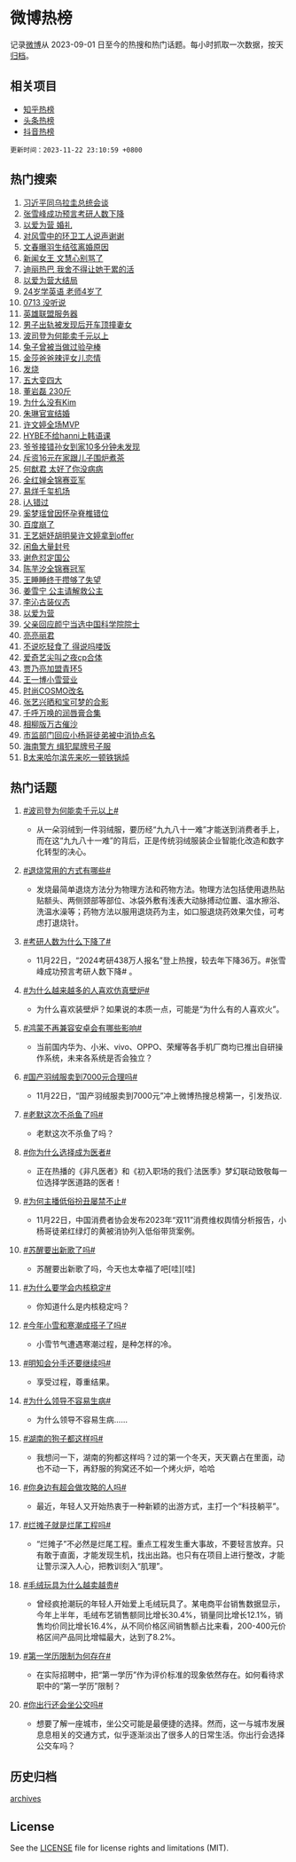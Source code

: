 # 微博热榜

记录[微博](https://www.weibo.com)从 2023-09-01 日至今的热搜和热门话题。每小时抓取一次数据，按天[归档](archives)。

## 相关项目

- [知乎热榜](https://github.com/hotarchive/zhihu)
- [头条热榜](https://github.com/hotarchive/toutiao)
- [抖音热榜](https://github.com/hotarchive/douyin)


`更新时间：2023-11-22 23:10:59 +0800`

## 热门搜索

1. [习近平同乌拉圭总统会谈](https://m.weibo.cn/search?containerid=100103type%3D1%26t%3D10%26q%3D%23%E4%B9%A0%E8%BF%91%E5%B9%B3%E5%90%8C%E4%B9%8C%E6%8B%89%E5%9C%AD%E6%80%BB%E7%BB%9F%E4%BC%9A%E8%B0%88%23&stream_entry_id=51&isnewpage=1&extparam=seat%3D1%26pos%3D0%26dgr%3D0%26cate%3D10103%26c_type%3D51%26q%3D%2523%25E4%25B9%25A0%25E8%25BF%2591%25E5%25B9%25B3%25E5%2590%258C%25E4%25B9%258C%25E6%258B%2589%25E5%259C%25AD%25E6%2580%25BB%25E7%25BB%259F%25E4%25BC%259A%25E8%25B0%2588%2523%26stream_entry_id%3D51%26filter_type%3Drealtimehot%26display_time%3D1700665857%26pre_seqid%3D1700665857558030011152)
1. [张雪峰成功预言考研人数下降](https://m.weibo.cn/search?containerid=100103type%3D1%26t%3D10%26q%3D%23%E5%BC%A0%E9%9B%AA%E5%B3%B0%E6%88%90%E5%8A%9F%E9%A2%84%E8%A8%80%E8%80%83%E7%A0%94%E4%BA%BA%E6%95%B0%E4%B8%8B%E9%99%8D%23&stream_entry_id=31&isnewpage=1&extparam=seat%3D1%26c_type%3D31%26dgr%3D0%26cate%3D5001%26q%3D%2523%25E5%25BC%25A0%25E9%259B%25AA%25E5%25B3%25B0%25E6%2588%2590%25E5%258A%259F%25E9%25A2%2584%25E8%25A8%2580%25E8%2580%2583%25E7%25A0%2594%25E4%25BA%25BA%25E6%2595%25B0%25E4%25B8%258B%25E9%2599%258D%2523%26flag%3D2%26band_rank%3D1%26pos%3D0%26filter_type%3Drealtimehot%26stream_entry_id%3D31%26lcate%3D5001%26realpos%3D1%26display_time%3D1700665857%26pre_seqid%3D1700665857558030011152)
1. [以爱为营 婚礼](https://m.weibo.cn/search?containerid=100103type%3D1%26t%3D10%26q%3D%E4%BB%A5%E7%88%B1%E4%B8%BA%E8%90%A5+%E5%A9%9A%E7%A4%BC&stream_entry_id=31&isnewpage=1&extparam=seat%3D1%26c_type%3D31%26dgr%3D0%26cate%3D5001%26q%3D%25E4%25BB%25A5%25E7%2588%25B1%25E4%25B8%25BA%25E8%2590%25A5%2520%25E5%25A9%259A%25E7%25A4%25BC%26flag%3D1%26band_rank%3D2%26pos%3D1%26filter_type%3Drealtimehot%26stream_entry_id%3D31%26lcate%3D5001%26realpos%3D2%26display_time%3D1700665857%26pre_seqid%3D1700665857558030011152)
1. [对风雪中的环卫工人说声谢谢](https://m.weibo.cn/search?containerid=100103type%3D1%26t%3D10%26q%3D%23%E5%AF%B9%E9%A3%8E%E9%9B%AA%E4%B8%AD%E7%9A%84%E7%8E%AF%E5%8D%AB%E5%B7%A5%E4%BA%BA%E8%AF%B4%E5%A3%B0%E8%B0%A2%E8%B0%A2%23&stream_entry_id=31&isnewpage=1&extparam=seat%3D1%26c_type%3D31%26dgr%3D0%26cate%3D5001%26q%3D%2523%25E5%25AF%25B9%25E9%25A3%258E%25E9%259B%25AA%25E4%25B8%25AD%25E7%259A%2584%25E7%258E%25AF%25E5%258D%25AB%25E5%25B7%25A5%25E4%25BA%25BA%25E8%25AF%25B4%25E5%25A3%25B0%25E8%25B0%25A2%25E8%25B0%25A2%2523%26flag%3D1%26band_rank%3D3%26pos%3D2%26filter_type%3Drealtimehot%26stream_entry_id%3D31%26lcate%3D5001%26realpos%3D3%26display_time%3D1700665857%26pre_seqid%3D1700665857558030011152)
1. [文春曝羽生结弦离婚原因](https://m.weibo.cn/search?containerid=100103type%3D1%26t%3D10%26q%3D%23%E6%96%87%E6%98%A5%E6%9B%9D%E7%BE%BD%E7%94%9F%E7%BB%93%E5%BC%A6%E7%A6%BB%E5%A9%9A%E5%8E%9F%E5%9B%A0%23&stream_entry_id=31&isnewpage=1&extparam=seat%3D1%26c_type%3D31%26dgr%3D0%26cate%3D5001%26q%3D%2523%25E6%2596%2587%25E6%2598%25A5%25E6%259B%259D%25E7%25BE%25BD%25E7%2594%259F%25E7%25BB%2593%25E5%25BC%25A6%25E7%25A6%25BB%25E5%25A9%259A%25E5%258E%259F%25E5%259B%25A0%2523%26flag%3D2%26band_rank%3D4%26pos%3D3%26filter_type%3Drealtimehot%26stream_entry_id%3D31%26lcate%3D5001%26realpos%3D4%26display_time%3D1700665857%26pre_seqid%3D1700665857558030011152)
1. [新闻女王 文慧心别骂了](https://m.weibo.cn/search?containerid=100103type%3D1%26t%3D10%26q%3D%E6%96%B0%E9%97%BB%E5%A5%B3%E7%8E%8B+%E6%96%87%E6%85%A7%E5%BF%83%E5%88%AB%E9%AA%82%E4%BA%86&stream_entry_id=31&isnewpage=1&extparam=seat%3D1%26c_type%3D31%26dgr%3D0%26cate%3D5001%26q%3D%25E6%2596%25B0%25E9%2597%25BB%25E5%25A5%25B3%25E7%258E%258B%2520%25E6%2596%2587%25E6%2585%25A7%25E5%25BF%2583%25E5%2588%25AB%25E9%25AA%2582%25E4%25BA%2586%26flag%3D1%26band_rank%3D5%26pos%3D4%26filter_type%3Drealtimehot%26stream_entry_id%3D31%26lcate%3D5001%26realpos%3D5%26display_time%3D1700665857%26pre_seqid%3D1700665857558030011152)
1. [迪丽热巴 我舍不得让她干累的活](https://m.weibo.cn/search?containerid=100103type%3D1%26t%3D10%26q%3D%E8%BF%AA%E4%B8%BD%E7%83%AD%E5%B7%B4+%E6%88%91%E8%88%8D%E4%B8%8D%E5%BE%97%E8%AE%A9%E5%A5%B9%E5%B9%B2%E7%B4%AF%E7%9A%84%E6%B4%BB&stream_entry_id=31&isnewpage=1&extparam=seat%3D1%26c_type%3D31%26dgr%3D0%26cate%3D5001%26q%3D%25E8%25BF%25AA%25E4%25B8%25BD%25E7%2583%25AD%25E5%25B7%25B4%2520%25E6%2588%2591%25E8%2588%258D%25E4%25B8%258D%25E5%25BE%2597%25E8%25AE%25A9%25E5%25A5%25B9%25E5%25B9%25B2%25E7%25B4%25AF%25E7%259A%2584%25E6%25B4%25BB%26flag%3D2%26band_rank%3D6%26pos%3D5%26filter_type%3Drealtimehot%26stream_entry_id%3D31%26lcate%3D5001%26realpos%3D6%26display_time%3D1700665857%26pre_seqid%3D1700665857558030011152)
1. [以爱为营大结局](https://m.weibo.cn/search?containerid=100103type%3D1%26t%3D10%26q%3D%E4%BB%A5%E7%88%B1%E4%B8%BA%E8%90%A5%E5%A4%A7%E7%BB%93%E5%B1%80&stream_entry_id=31&isnewpage=1&extparam=seat%3D1%26c_type%3D31%26dgr%3D0%26cate%3D5001%26q%3D%25E4%25BB%25A5%25E7%2588%25B1%25E4%25B8%25BA%25E8%2590%25A5%25E5%25A4%25A7%25E7%25BB%2593%25E5%25B1%2580%26flag%3D0%26band_rank%3D7%26pos%3D6%26filter_type%3Drealtimehot%26stream_entry_id%3D31%26lcate%3D5001%26realpos%3D7%26display_time%3D1700665857%26pre_seqid%3D1700665857558030011152)
1. [24岁学英语 老师4岁了](https://m.weibo.cn/search?containerid=100103type%3D1%26t%3D10%26q%3D24%E5%B2%81%E5%AD%A6%E8%8B%B1%E8%AF%AD+%E8%80%81%E5%B8%884%E5%B2%81%E4%BA%86&stream_entry_id=31&isnewpage=1&extparam=seat%3D1%26c_type%3D31%26dgr%3D0%26cate%3D5001%26q%3D24%25E5%25B2%2581%25E5%25AD%25A6%25E8%258B%25B1%25E8%25AF%25AD%2520%25E8%2580%2581%25E5%25B8%25884%25E5%25B2%2581%25E4%25BA%2586%26flag%3D0%26band_rank%3D8%26pos%3D7%26filter_type%3Drealtimehot%26stream_entry_id%3D31%26lcate%3D5001%26realpos%3D8%26display_time%3D1700665857%26pre_seqid%3D1700665857558030011152)
1. [0713 没听说](https://m.weibo.cn/search?containerid=100103type%3D1%26t%3D10%26q%3D0713+%E6%B2%A1%E5%90%AC%E8%AF%B4&stream_entry_id=31&isnewpage=1&extparam=seat%3D1%26c_type%3D31%26dgr%3D0%26cate%3D5001%26q%3D0713%2520%25E6%25B2%25A1%25E5%2590%25AC%25E8%25AF%25B4%26flag%3D1%26band_rank%3D9%26pos%3D8%26filter_type%3Drealtimehot%26stream_entry_id%3D31%26lcate%3D5001%26realpos%3D9%26display_time%3D1700665857%26pre_seqid%3D1700665857558030011152)
1. [英雄联盟服务器](https://m.weibo.cn/search?containerid=100103type%3D1%26t%3D10%26q%3D%E8%8B%B1%E9%9B%84%E8%81%94%E7%9B%9F%E6%9C%8D%E5%8A%A1%E5%99%A8&stream_entry_id=31&isnewpage=1&extparam=seat%3D1%26c_type%3D31%26dgr%3D0%26cate%3D5001%26q%3D%25E8%258B%25B1%25E9%259B%2584%25E8%2581%2594%25E7%259B%259F%25E6%259C%258D%25E5%258A%25A1%25E5%2599%25A8%26flag%3D1%26band_rank%3D10%26pos%3D9%26filter_type%3Drealtimehot%26stream_entry_id%3D31%26lcate%3D5001%26realpos%3D10%26display_time%3D1700665857%26pre_seqid%3D1700665857558030011152)
1. [男子出轨被发现后开车顶撞妻女](https://m.weibo.cn/search?containerid=100103type%3D1%26t%3D10%26q%3D%23%E7%94%B7%E5%AD%90%E5%87%BA%E8%BD%A8%E8%A2%AB%E5%8F%91%E7%8E%B0%E5%90%8E%E5%BC%80%E8%BD%A6%E9%A1%B6%E6%92%9E%E5%A6%BB%E5%A5%B3%23&stream_entry_id=31&isnewpage=1&extparam=seat%3D1%26c_type%3D31%26dgr%3D0%26cate%3D5001%26q%3D%2523%25E7%2594%25B7%25E5%25AD%2590%25E5%2587%25BA%25E8%25BD%25A8%25E8%25A2%25AB%25E5%258F%2591%25E7%258E%25B0%25E5%2590%258E%25E5%25BC%2580%25E8%25BD%25A6%25E9%25A1%25B6%25E6%2592%259E%25E5%25A6%25BB%25E5%25A5%25B3%2523%26flag%3D1%26band_rank%3D11%26pos%3D10%26filter_type%3Drealtimehot%26stream_entry_id%3D31%26lcate%3D5001%26realpos%3D11%26display_time%3D1700665857%26pre_seqid%3D1700665857558030011152)
1. [波司登为何能卖千元以上](https://m.weibo.cn/search?containerid=100103type%3D1%26t%3D10%26q%3D%23%E6%B3%A2%E5%8F%B8%E7%99%BB%E4%B8%BA%E4%BD%95%E8%83%BD%E5%8D%96%E5%8D%83%E5%85%83%E4%BB%A5%E4%B8%8A%23&stream_entry_id=31&isnewpage=1&extparam=seat%3D1%26c_type%3D31%26cate%3D5001%26flag%3D0%26q%3D%2523%25E6%25B3%25A2%25E5%258F%25B8%25E7%2599%25BB%25E4%25B8%25BA%25E4%25BD%2595%25E8%2583%25BD%25E5%258D%2596%25E5%258D%2583%25E5%2585%2583%25E4%25BB%25A5%25E4%25B8%258A%2523%26pos%3D11%26adid%3D212315%26dgr%3D0%26realpos%3D12%26lcate%3D5001%26stream_entry_id%3D31%26band_rank%3D12%26filter_type%3Drealtimehot%26display_time%3D1700665857%26pre_seqid%3D1700665857558030011152)
1. [兔子曾被当做过验孕棒](https://m.weibo.cn/search?containerid=100103type%3D1%26t%3D10%26q%3D%E5%85%94%E5%AD%90%E6%9B%BE%E8%A2%AB%E5%BD%93%E5%81%9A%E8%BF%87%E9%AA%8C%E5%AD%95%E6%A3%92&stream_entry_id=31&isnewpage=1&extparam=seat%3D1%26c_type%3D31%26dgr%3D0%26cate%3D5001%26q%3D%25E5%2585%2594%25E5%25AD%2590%25E6%259B%25BE%25E8%25A2%25AB%25E5%25BD%2593%25E5%2581%259A%25E8%25BF%2587%25E9%25AA%258C%25E5%25AD%2595%25E6%25A3%2592%26flag%3D1%26band_rank%3D13%26pos%3D12%26filter_type%3Drealtimehot%26stream_entry_id%3D31%26lcate%3D5001%26realpos%3D13%26display_time%3D1700665857%26pre_seqid%3D1700665857558030011152)
1. [金莎爸爸辣评女儿恋情](https://m.weibo.cn/search?containerid=100103type%3D1%26t%3D10%26q%3D%23%E9%87%91%E8%8E%8E%E7%88%B8%E7%88%B8%E8%BE%A3%E8%AF%84%E5%A5%B3%E5%84%BF%E6%81%8B%E6%83%85%23&stream_entry_id=31&isnewpage=1&extparam=seat%3D1%26c_type%3D31%26dgr%3D0%26cate%3D5001%26q%3D%2523%25E9%2587%2591%25E8%258E%258E%25E7%2588%25B8%25E7%2588%25B8%25E8%25BE%25A3%25E8%25AF%2584%25E5%25A5%25B3%25E5%2584%25BF%25E6%2581%258B%25E6%2583%2585%2523%26flag%3D2%26band_rank%3D14%26pos%3D13%26filter_type%3Drealtimehot%26stream_entry_id%3D31%26lcate%3D5001%26realpos%3D14%26display_time%3D1700665857%26pre_seqid%3D1700665857558030011152)
1. [发烧](https://m.weibo.cn/search?containerid=100103type%3D1%26t%3D10%26q%3D%E5%8F%91%E7%83%A7&stream_entry_id=31&isnewpage=1&extparam=seat%3D1%26c_type%3D31%26dgr%3D0%26cate%3D5001%26q%3D%25E5%258F%2591%25E7%2583%25A7%26flag%3D0%26band_rank%3D15%26pos%3D14%26filter_type%3Drealtimehot%26stream_entry_id%3D31%26lcate%3D5001%26realpos%3D15%26display_time%3D1700665857%26pre_seqid%3D1700665857558030011152)
1. [五大变四大](https://m.weibo.cn/search?containerid=100103type%3D1%26t%3D10%26q%3D%23%E4%BA%94%E5%A4%A7%E5%8F%98%E5%9B%9B%E5%A4%A7%23&stream_entry_id=31&isnewpage=1&extparam=seat%3D1%26c_type%3D31%26dgr%3D0%26cate%3D5001%26q%3D%2523%25E4%25BA%2594%25E5%25A4%25A7%25E5%258F%2598%25E5%259B%259B%25E5%25A4%25A7%2523%26flag%3D0%26band_rank%3D16%26pos%3D15%26filter_type%3Drealtimehot%26stream_entry_id%3D31%26lcate%3D5001%26realpos%3D16%26display_time%3D1700665857%26pre_seqid%3D1700665857558030011152)
1. [董岩磊 230斤](https://m.weibo.cn/search?containerid=100103type%3D1%26t%3D10%26q%3D%E8%91%A3%E5%B2%A9%E7%A3%8A+230%E6%96%A4&stream_entry_id=31&isnewpage=1&extparam=seat%3D1%26c_type%3D31%26dgr%3D0%26cate%3D5001%26q%3D%25E8%2591%25A3%25E5%25B2%25A9%25E7%25A3%258A%2520230%25E6%2596%25A4%26flag%3D0%26band_rank%3D17%26pos%3D16%26filter_type%3Drealtimehot%26stream_entry_id%3D31%26lcate%3D5001%26realpos%3D17%26display_time%3D1700665857%26pre_seqid%3D1700665857558030011152)
1. [为什么没有Kim](https://m.weibo.cn/search?containerid=100103type%3D1%26t%3D10%26q%3D%E4%B8%BA%E4%BB%80%E4%B9%88%E6%B2%A1%E6%9C%89Kim&stream_entry_id=31&isnewpage=1&extparam=seat%3D1%26c_type%3D31%26dgr%3D0%26cate%3D5001%26q%3D%25E4%25B8%25BA%25E4%25BB%2580%25E4%25B9%2588%25E6%25B2%25A1%25E6%259C%2589Kim%26flag%3D1%26band_rank%3D18%26pos%3D17%26filter_type%3Drealtimehot%26stream_entry_id%3D31%26lcate%3D5001%26realpos%3D18%26display_time%3D1700665857%26pre_seqid%3D1700665857558030011152)
1. [朱琳官宣结婚](https://m.weibo.cn/search?containerid=100103type%3D1%26t%3D10%26q%3D%23%E6%9C%B1%E7%90%B3%E5%AE%98%E5%AE%A3%E7%BB%93%E5%A9%9A%23&stream_entry_id=31&isnewpage=1&extparam=seat%3D1%26c_type%3D31%26dgr%3D0%26cate%3D5001%26q%3D%2523%25E6%259C%25B1%25E7%2590%25B3%25E5%25AE%2598%25E5%25AE%25A3%25E7%25BB%2593%25E5%25A9%259A%2523%26flag%3D2%26band_rank%3D19%26pos%3D18%26filter_type%3Drealtimehot%26stream_entry_id%3D31%26lcate%3D5001%26realpos%3D19%26display_time%3D1700665857%26pre_seqid%3D1700665857558030011152)
1. [许文婷全场MVP](https://m.weibo.cn/search?containerid=100103type%3D1%26t%3D10%26q%3D%23%E8%AE%B8%E6%96%87%E5%A9%B7%E5%85%A8%E5%9C%BAMVP%23&stream_entry_id=31&isnewpage=1&extparam=seat%3D1%26c_type%3D31%26dgr%3D0%26cate%3D5001%26q%3D%2523%25E8%25AE%25B8%25E6%2596%2587%25E5%25A9%25B7%25E5%2585%25A8%25E5%259C%25BAMVP%2523%26flag%3D1%26band_rank%3D20%26pos%3D19%26filter_type%3Drealtimehot%26stream_entry_id%3D31%26lcate%3D5001%26realpos%3D20%26display_time%3D1700665857%26pre_seqid%3D1700665857558030011152)
1. [HYBE不给hanni上韩语课](https://m.weibo.cn/search?containerid=100103type%3D1%26t%3D10%26q%3DHYBE%E4%B8%8D%E7%BB%99hanni%E4%B8%8A%E9%9F%A9%E8%AF%AD%E8%AF%BE&stream_entry_id=31&isnewpage=1&extparam=seat%3D1%26c_type%3D31%26dgr%3D0%26cate%3D5001%26q%3DHYBE%25E4%25B8%258D%25E7%25BB%2599hanni%25E4%25B8%258A%25E9%259F%25A9%25E8%25AF%25AD%25E8%25AF%25BE%26flag%3D1%26band_rank%3D21%26pos%3D20%26filter_type%3Drealtimehot%26stream_entry_id%3D31%26lcate%3D5001%26realpos%3D21%26display_time%3D1700665857%26pre_seqid%3D1700665857558030011152)
1. [爷爷接错孙女到家10多分钟未发现](https://m.weibo.cn/search?containerid=100103type%3D1%26t%3D10%26q%3D%23%E7%88%B7%E7%88%B7%E6%8E%A5%E9%94%99%E5%AD%99%E5%A5%B3%E5%88%B0%E5%AE%B610%E5%A4%9A%E5%88%86%E9%92%9F%E6%9C%AA%E5%8F%91%E7%8E%B0%23&stream_entry_id=31&isnewpage=1&extparam=seat%3D1%26c_type%3D31%26dgr%3D0%26cate%3D5001%26q%3D%2523%25E7%2588%25B7%25E7%2588%25B7%25E6%258E%25A5%25E9%2594%2599%25E5%25AD%2599%25E5%25A5%25B3%25E5%2588%25B0%25E5%25AE%25B610%25E5%25A4%259A%25E5%2588%2586%25E9%2592%259F%25E6%259C%25AA%25E5%258F%2591%25E7%258E%25B0%2523%26flag%3D1%26band_rank%3D22%26pos%3D21%26filter_type%3Drealtimehot%26stream_entry_id%3D31%26lcate%3D5001%26realpos%3D22%26display_time%3D1700665857%26pre_seqid%3D1700665857558030011152)
1. [斥资16元在家跟儿子围炉煮茶](https://m.weibo.cn/search?containerid=100103type%3D1%26t%3D10%26q%3D%23%E6%96%A5%E8%B5%8416%E5%85%83%E5%9C%A8%E5%AE%B6%E8%B7%9F%E5%84%BF%E5%AD%90%E5%9B%B4%E7%82%89%E7%85%AE%E8%8C%B6%23&stream_entry_id=31&isnewpage=1&extparam=seat%3D1%26c_type%3D31%26dgr%3D0%26cate%3D5001%26q%3D%2523%25E6%2596%25A5%25E8%25B5%258416%25E5%2585%2583%25E5%259C%25A8%25E5%25AE%25B6%25E8%25B7%259F%25E5%2584%25BF%25E5%25AD%2590%25E5%259B%25B4%25E7%2582%2589%25E7%2585%25AE%25E8%258C%25B6%2523%26flag%3D0%26band_rank%3D23%26pos%3D22%26filter_type%3Drealtimehot%26stream_entry_id%3D31%26lcate%3D5001%26realpos%3D23%26display_time%3D1700665857%26pre_seqid%3D1700665857558030011152)
1. [何猷君 太好了你没病病](https://m.weibo.cn/search?containerid=100103type%3D1%26t%3D10%26q%3D%E4%BD%95%E7%8C%B7%E5%90%9B+%E5%A4%AA%E5%A5%BD%E4%BA%86%E4%BD%A0%E6%B2%A1%E7%97%85%E7%97%85&stream_entry_id=31&isnewpage=1&extparam=seat%3D1%26c_type%3D31%26dgr%3D0%26cate%3D5001%26q%3D%25E4%25BD%2595%25E7%258C%25B7%25E5%2590%259B%2520%25E5%25A4%25AA%25E5%25A5%25BD%25E4%25BA%2586%25E4%25BD%25A0%25E6%25B2%25A1%25E7%2597%2585%25E7%2597%2585%26flag%3D0%26band_rank%3D24%26pos%3D23%26filter_type%3Drealtimehot%26stream_entry_id%3D31%26lcate%3D5001%26realpos%3D24%26display_time%3D1700665857%26pre_seqid%3D1700665857558030011152)
1. [全红婵全锦赛亚军](https://m.weibo.cn/search?containerid=100103type%3D1%26t%3D10%26q%3D%23%E5%85%A8%E7%BA%A2%E5%A9%B5%E5%85%A8%E9%94%A6%E8%B5%9B%E4%BA%9A%E5%86%9B%23&stream_entry_id=31&isnewpage=1&extparam=seat%3D1%26c_type%3D31%26dgr%3D0%26cate%3D5001%26q%3D%2523%25E5%2585%25A8%25E7%25BA%25A2%25E5%25A9%25B5%25E5%2585%25A8%25E9%2594%25A6%25E8%25B5%259B%25E4%25BA%259A%25E5%2586%259B%2523%26flag%3D1%26band_rank%3D25%26pos%3D24%26filter_type%3Drealtimehot%26stream_entry_id%3D31%26lcate%3D5001%26realpos%3D25%26display_time%3D1700665857%26pre_seqid%3D1700665857558030011152)
1. [易烊千玺机场](https://m.weibo.cn/search?containerid=100103type%3D1%26t%3D10%26q%3D%E6%98%93%E7%83%8A%E5%8D%83%E7%8E%BA%E6%9C%BA%E5%9C%BA&stream_entry_id=31&isnewpage=1&extparam=seat%3D1%26c_type%3D31%26dgr%3D0%26cate%3D5001%26q%3D%25E6%2598%2593%25E7%2583%258A%25E5%258D%2583%25E7%258E%25BA%25E6%259C%25BA%25E5%259C%25BA%26flag%3D0%26band_rank%3D26%26pos%3D25%26filter_type%3Drealtimehot%26stream_entry_id%3D31%26lcate%3D5001%26realpos%3D26%26display_time%3D1700665857%26pre_seqid%3D1700665857558030011152)
1. [i人错过](https://m.weibo.cn/search?containerid=100103type%3D1%26t%3D10%26q%3Di%E4%BA%BA%E9%94%99%E8%BF%87&stream_entry_id=31&isnewpage=1&extparam=seat%3D1%26c_type%3D31%26dgr%3D0%26cate%3D5001%26q%3Di%25E4%25BA%25BA%25E9%2594%2599%25E8%25BF%2587%26flag%3D1%26band_rank%3D27%26pos%3D26%26filter_type%3Drealtimehot%26stream_entry_id%3D31%26lcate%3D5001%26realpos%3D27%26display_time%3D1700665857%26pre_seqid%3D1700665857558030011152)
1. [奚梦瑶曾因怀孕脊椎错位](https://m.weibo.cn/search?containerid=100103type%3D1%26t%3D10%26q%3D%E5%A5%9A%E6%A2%A6%E7%91%B6%E6%9B%BE%E5%9B%A0%E6%80%80%E5%AD%95%E8%84%8A%E6%A4%8E%E9%94%99%E4%BD%8D&stream_entry_id=31&isnewpage=1&extparam=seat%3D1%26c_type%3D31%26dgr%3D0%26cate%3D5001%26q%3D%25E5%25A5%259A%25E6%25A2%25A6%25E7%2591%25B6%25E6%259B%25BE%25E5%259B%25A0%25E6%2580%2580%25E5%25AD%2595%25E8%2584%258A%25E6%25A4%258E%25E9%2594%2599%25E4%25BD%258D%26flag%3D0%26band_rank%3D28%26pos%3D27%26filter_type%3Drealtimehot%26stream_entry_id%3D31%26lcate%3D5001%26realpos%3D28%26display_time%3D1700665857%26pre_seqid%3D1700665857558030011152)
1. [百度崩了](https://m.weibo.cn/search?containerid=100103type%3D1%26t%3D10%26q%3D%E7%99%BE%E5%BA%A6%E5%B4%A9%E4%BA%86&stream_entry_id=31&isnewpage=1&extparam=seat%3D1%26c_type%3D31%26dgr%3D0%26cate%3D5001%26q%3D%25E7%2599%25BE%25E5%25BA%25A6%25E5%25B4%25A9%25E4%25BA%2586%26flag%3D1%26band_rank%3D29%26pos%3D28%26filter_type%3Drealtimehot%26stream_entry_id%3D31%26lcate%3D5001%26realpos%3D29%26display_time%3D1700665857%26pre_seqid%3D1700665857558030011152)
1. [王艺妍妤胡明昊许文婷拿到offer](https://m.weibo.cn/search?containerid=100103type%3D1%26t%3D10%26q%3D%23%E7%8E%8B%E8%89%BA%E5%A6%8D%E5%A6%A4%E8%83%A1%E6%98%8E%E6%98%8A%E8%AE%B8%E6%96%87%E5%A9%B7%E6%8B%BF%E5%88%B0offer%23&stream_entry_id=31&isnewpage=1&extparam=seat%3D1%26c_type%3D31%26dgr%3D0%26cate%3D5001%26q%3D%2523%25E7%258E%258B%25E8%2589%25BA%25E5%25A6%258D%25E5%25A6%25A4%25E8%2583%25A1%25E6%2598%258E%25E6%2598%258A%25E8%25AE%25B8%25E6%2596%2587%25E5%25A9%25B7%25E6%258B%25BF%25E5%2588%25B0offer%2523%26flag%3D0%26band_rank%3D30%26pos%3D29%26filter_type%3Drealtimehot%26stream_entry_id%3D31%26lcate%3D5001%26realpos%3D30%26display_time%3D1700665857%26pre_seqid%3D1700665857558030011152)
1. [闲鱼大量封号](https://m.weibo.cn/search?containerid=100103type%3D1%26t%3D10%26q%3D%23%E9%97%B2%E9%B1%BC%E5%A4%A7%E9%87%8F%E5%B0%81%E5%8F%B7%23&stream_entry_id=31&isnewpage=1&extparam=seat%3D1%26c_type%3D31%26dgr%3D0%26cate%3D5001%26q%3D%2523%25E9%2597%25B2%25E9%25B1%25BC%25E5%25A4%25A7%25E9%2587%258F%25E5%25B0%2581%25E5%258F%25B7%2523%26flag%3D0%26band_rank%3D31%26pos%3D30%26filter_type%3Drealtimehot%26stream_entry_id%3D31%26lcate%3D5001%26realpos%3D31%26display_time%3D1700665857%26pre_seqid%3D1700665857558030011152)
1. [谢危怼定国公](https://m.weibo.cn/search?containerid=100103type%3D1%26t%3D10%26q%3D%E8%B0%A2%E5%8D%B1%E6%80%BC%E5%AE%9A%E5%9B%BD%E5%85%AC&stream_entry_id=31&isnewpage=1&extparam=seat%3D1%26c_type%3D31%26dgr%3D0%26cate%3D5001%26q%3D%25E8%25B0%25A2%25E5%258D%25B1%25E6%2580%25BC%25E5%25AE%259A%25E5%259B%25BD%25E5%2585%25AC%26flag%3D1%26band_rank%3D32%26pos%3D31%26filter_type%3Drealtimehot%26stream_entry_id%3D31%26lcate%3D5001%26realpos%3D32%26display_time%3D1700665857%26pre_seqid%3D1700665857558030011152)
1. [陈芋汐全锦赛冠军](https://m.weibo.cn/search?containerid=100103type%3D1%26t%3D10%26q%3D%23%E9%99%88%E8%8A%8B%E6%B1%90%E5%85%A8%E9%94%A6%E8%B5%9B%E5%86%A0%E5%86%9B%23&stream_entry_id=31&isnewpage=1&extparam=seat%3D1%26c_type%3D31%26dgr%3D0%26cate%3D5001%26q%3D%2523%25E9%2599%2588%25E8%258A%258B%25E6%25B1%2590%25E5%2585%25A8%25E9%2594%25A6%25E8%25B5%259B%25E5%2586%25A0%25E5%2586%259B%2523%26flag%3D1%26band_rank%3D33%26pos%3D32%26filter_type%3Drealtimehot%26stream_entry_id%3D31%26lcate%3D5001%26realpos%3D33%26display_time%3D1700665857%26pre_seqid%3D1700665857558030011152)
1. [王睡睡终于攒够了失望](https://m.weibo.cn/search?containerid=100103type%3D1%26t%3D10%26q%3D%23%E7%8E%8B%E7%9D%A1%E7%9D%A1%E7%BB%88%E4%BA%8E%E6%94%92%E5%A4%9F%E4%BA%86%E5%A4%B1%E6%9C%9B%23&stream_entry_id=31&isnewpage=1&extparam=seat%3D1%26c_type%3D31%26dgr%3D0%26cate%3D5001%26q%3D%2523%25E7%258E%258B%25E7%259D%25A1%25E7%259D%25A1%25E7%25BB%2588%25E4%25BA%258E%25E6%2594%2592%25E5%25A4%259F%25E4%25BA%2586%25E5%25A4%25B1%25E6%259C%259B%2523%26flag%3D0%26band_rank%3D34%26pos%3D33%26filter_type%3Drealtimehot%26stream_entry_id%3D31%26lcate%3D5001%26realpos%3D34%26display_time%3D1700665857%26pre_seqid%3D1700665857558030011152)
1. [姜雪宁 公主请解救公主](https://m.weibo.cn/search?containerid=100103type%3D1%26t%3D10%26q%3D%E5%A7%9C%E9%9B%AA%E5%AE%81+%E5%85%AC%E4%B8%BB%E8%AF%B7%E8%A7%A3%E6%95%91%E5%85%AC%E4%B8%BB&stream_entry_id=31&isnewpage=1&extparam=seat%3D1%26c_type%3D31%26dgr%3D0%26cate%3D5001%26q%3D%25E5%25A7%259C%25E9%259B%25AA%25E5%25AE%2581%2520%25E5%2585%25AC%25E4%25B8%25BB%25E8%25AF%25B7%25E8%25A7%25A3%25E6%2595%2591%25E5%2585%25AC%25E4%25B8%25BB%26flag%3D1%26band_rank%3D35%26pos%3D34%26filter_type%3Drealtimehot%26stream_entry_id%3D31%26lcate%3D5001%26realpos%3D35%26display_time%3D1700665857%26pre_seqid%3D1700665857558030011152)
1. [李沁古装仪态](https://m.weibo.cn/search?containerid=100103type%3D1%26t%3D10%26q%3D%23%E6%9D%8E%E6%B2%81%E5%8F%A4%E8%A3%85%E4%BB%AA%E6%80%81%23&stream_entry_id=31&isnewpage=1&extparam=seat%3D1%26c_type%3D31%26dgr%3D0%26cate%3D5001%26q%3D%2523%25E6%259D%258E%25E6%25B2%2581%25E5%258F%25A4%25E8%25A3%2585%25E4%25BB%25AA%25E6%2580%2581%2523%26flag%3D1%26band_rank%3D36%26pos%3D35%26filter_type%3Drealtimehot%26stream_entry_id%3D31%26lcate%3D5001%26realpos%3D36%26display_time%3D1700665857%26pre_seqid%3D1700665857558030011152)
1. [以爱为营](https://m.weibo.cn/search?containerid=100103type%3D1%26t%3D10%26q%3D%E4%BB%A5%E7%88%B1%E4%B8%BA%E8%90%A5&stream_entry_id=31&isnewpage=1&extparam=seat%3D1%26c_type%3D31%26dgr%3D0%26cate%3D5001%26q%3D%25E4%25BB%25A5%25E7%2588%25B1%25E4%25B8%25BA%25E8%2590%25A5%26flag%3D0%26band_rank%3D37%26pos%3D36%26filter_type%3Drealtimehot%26stream_entry_id%3D31%26lcate%3D5001%26realpos%3D37%26display_time%3D1700665857%26pre_seqid%3D1700665857558030011152)
1. [父亲回应颜宁当选中国科学院院士](https://m.weibo.cn/search?containerid=100103type%3D1%26t%3D10%26q%3D%23%E7%88%B6%E4%BA%B2%E5%9B%9E%E5%BA%94%E9%A2%9C%E5%AE%81%E5%BD%93%E9%80%89%E4%B8%AD%E5%9B%BD%E7%A7%91%E5%AD%A6%E9%99%A2%E9%99%A2%E5%A3%AB%23&stream_entry_id=31&isnewpage=1&extparam=seat%3D1%26c_type%3D31%26dgr%3D0%26cate%3D5001%26q%3D%2523%25E7%2588%25B6%25E4%25BA%25B2%25E5%259B%259E%25E5%25BA%2594%25E9%25A2%259C%25E5%25AE%2581%25E5%25BD%2593%25E9%2580%2589%25E4%25B8%25AD%25E5%259B%25BD%25E7%25A7%2591%25E5%25AD%25A6%25E9%2599%25A2%25E9%2599%25A2%25E5%25A3%25AB%2523%26flag%3D0%26band_rank%3D38%26pos%3D37%26filter_type%3Drealtimehot%26stream_entry_id%3D31%26lcate%3D5001%26realpos%3D38%26display_time%3D1700665857%26pre_seqid%3D1700665857558030011152)
1. [亮亮丽君](https://m.weibo.cn/search?containerid=100103type%3D1%26t%3D10%26q%3D%E4%BA%AE%E4%BA%AE%E4%B8%BD%E5%90%9B&stream_entry_id=31&isnewpage=1&extparam=seat%3D1%26c_type%3D31%26dgr%3D0%26cate%3D5001%26q%3D%25E4%25BA%25AE%25E4%25BA%25AE%25E4%25B8%25BD%25E5%2590%259B%26flag%3D1%26band_rank%3D39%26pos%3D38%26filter_type%3Drealtimehot%26stream_entry_id%3D31%26lcate%3D5001%26realpos%3D39%26display_time%3D1700665857%26pre_seqid%3D1700665857558030011152)
1. [不说吃轻食了 得说吗喽饭](https://m.weibo.cn/search?containerid=100103type%3D1%26t%3D10%26q%3D%E4%B8%8D%E8%AF%B4%E5%90%83%E8%BD%BB%E9%A3%9F%E4%BA%86+%E5%BE%97%E8%AF%B4%E5%90%97%E5%96%BD%E9%A5%AD&stream_entry_id=31&isnewpage=1&extparam=seat%3D1%26c_type%3D31%26dgr%3D0%26cate%3D5001%26q%3D%25E4%25B8%258D%25E8%25AF%25B4%25E5%2590%2583%25E8%25BD%25BB%25E9%25A3%259F%25E4%25BA%2586%2520%25E5%25BE%2597%25E8%25AF%25B4%25E5%2590%2597%25E5%2596%25BD%25E9%25A5%25AD%26flag%3D1%26band_rank%3D40%26pos%3D39%26filter_type%3Drealtimehot%26stream_entry_id%3D31%26lcate%3D5001%26realpos%3D40%26display_time%3D1700665857%26pre_seqid%3D1700665857558030011152)
1. [爱奇艺尖叫之夜cp合体](https://m.weibo.cn/search?containerid=100103type%3D1%26t%3D10%26q%3D%23%E7%88%B1%E5%A5%87%E8%89%BA%E5%B0%96%E5%8F%AB%E4%B9%8B%E5%A4%9Ccp%E5%90%88%E4%BD%93%23&stream_entry_id=31&isnewpage=1&extparam=seat%3D1%26c_type%3D31%26dgr%3D0%26cate%3D5001%26q%3D%2523%25E7%2588%25B1%25E5%25A5%2587%25E8%2589%25BA%25E5%25B0%2596%25E5%258F%25AB%25E4%25B9%258B%25E5%25A4%259Ccp%25E5%2590%2588%25E4%25BD%2593%2523%26flag%3D0%26band_rank%3D41%26pos%3D40%26filter_type%3Drealtimehot%26stream_entry_id%3D31%26lcate%3D5001%26realpos%3D41%26display_time%3D1700665857%26pre_seqid%3D1700665857558030011152)
1. [贾乃亮加盟青环5](https://m.weibo.cn/search?containerid=100103type%3D1%26t%3D10%26q%3D%23%E8%B4%BE%E4%B9%83%E4%BA%AE%E5%8A%A0%E7%9B%9F%E9%9D%92%E7%8E%AF5%23&stream_entry_id=31&isnewpage=1&extparam=seat%3D1%26c_type%3D31%26dgr%3D0%26cate%3D5001%26q%3D%2523%25E8%25B4%25BE%25E4%25B9%2583%25E4%25BA%25AE%25E5%258A%25A0%25E7%259B%259F%25E9%259D%2592%25E7%258E%25AF5%2523%26flag%3D1%26band_rank%3D42%26pos%3D41%26filter_type%3Drealtimehot%26stream_entry_id%3D31%26lcate%3D5001%26realpos%3D42%26display_time%3D1700665857%26pre_seqid%3D1700665857558030011152)
1. [王一博小雪营业](https://m.weibo.cn/search?containerid=100103type%3D1%26t%3D10%26q%3D%23%E7%8E%8B%E4%B8%80%E5%8D%9A%E5%B0%8F%E9%9B%AA%E8%90%A5%E4%B8%9A%23&stream_entry_id=31&isnewpage=1&extparam=seat%3D1%26c_type%3D31%26dgr%3D0%26cate%3D5001%26q%3D%2523%25E7%258E%258B%25E4%25B8%2580%25E5%258D%259A%25E5%25B0%258F%25E9%259B%25AA%25E8%2590%25A5%25E4%25B8%259A%2523%26flag%3D0%26band_rank%3D43%26pos%3D42%26filter_type%3Drealtimehot%26stream_entry_id%3D31%26lcate%3D5001%26realpos%3D43%26display_time%3D1700665857%26pre_seqid%3D1700665857558030011152)
1. [时尚COSMO改名](https://m.weibo.cn/search?containerid=100103type%3D1%26t%3D10%26q%3D%E6%97%B6%E5%B0%9ACOSMO%E6%94%B9%E5%90%8D&stream_entry_id=31&isnewpage=1&extparam=seat%3D1%26c_type%3D31%26dgr%3D0%26cate%3D5001%26q%3D%25E6%2597%25B6%25E5%25B0%259ACOSMO%25E6%2594%25B9%25E5%2590%258D%26flag%3D0%26band_rank%3D44%26pos%3D43%26filter_type%3Drealtimehot%26stream_entry_id%3D31%26lcate%3D5001%26realpos%3D44%26display_time%3D1700665857%26pre_seqid%3D1700665857558030011152)
1. [张艺兴晒和宝可梦的合影](https://m.weibo.cn/search?containerid=100103type%3D1%26t%3D10%26q%3D%23%E5%BC%A0%E8%89%BA%E5%85%B4%E6%99%92%E5%92%8C%E5%AE%9D%E5%8F%AF%E6%A2%A6%E7%9A%84%E5%90%88%E5%BD%B1%23&stream_entry_id=31&isnewpage=1&extparam=seat%3D1%26c_type%3D31%26dgr%3D0%26cate%3D5001%26q%3D%2523%25E5%25BC%25A0%25E8%2589%25BA%25E5%2585%25B4%25E6%2599%2592%25E5%2592%258C%25E5%25AE%259D%25E5%258F%25AF%25E6%25A2%25A6%25E7%259A%2584%25E5%2590%2588%25E5%25BD%25B1%2523%26flag%3D1%26band_rank%3D45%26pos%3D44%26filter_type%3Drealtimehot%26stream_entry_id%3D31%26lcate%3D5001%26realpos%3D45%26display_time%3D1700665857%26pre_seqid%3D1700665857558030011152)
1. [千呼万唤的润唇膏合集](https://m.weibo.cn/search?containerid=100103type%3D1%26t%3D10%26q%3D%E5%8D%83%E5%91%BC%E4%B8%87%E5%94%A4%E7%9A%84%E6%B6%A6%E5%94%87%E8%86%8F%E5%90%88%E9%9B%86&stream_entry_id=31&isnewpage=1&extparam=seat%3D1%26c_type%3D31%26dgr%3D0%26cate%3D5001%26q%3D%25E5%258D%2583%25E5%2591%25BC%25E4%25B8%2587%25E5%2594%25A4%25E7%259A%2584%25E6%25B6%25A6%25E5%2594%2587%25E8%2586%258F%25E5%2590%2588%25E9%259B%2586%26flag%3D1%26band_rank%3D46%26pos%3D45%26filter_type%3Drealtimehot%26stream_entry_id%3D31%26lcate%3D5001%26realpos%3D46%26display_time%3D1700665857%26pre_seqid%3D1700665857558030011152)
1. [相柳版万古催沙](https://m.weibo.cn/search?containerid=100103type%3D1%26t%3D10%26q%3D%E7%9B%B8%E6%9F%B3%E7%89%88%E4%B8%87%E5%8F%A4%E5%82%AC%E6%B2%99&stream_entry_id=31&isnewpage=1&extparam=seat%3D1%26c_type%3D31%26dgr%3D0%26cate%3D5001%26q%3D%25E7%259B%25B8%25E6%259F%25B3%25E7%2589%2588%25E4%25B8%2587%25E5%258F%25A4%25E5%2582%25AC%25E6%25B2%2599%26flag%3D1%26band_rank%3D47%26pos%3D46%26filter_type%3Drealtimehot%26stream_entry_id%3D31%26lcate%3D5001%26realpos%3D47%26display_time%3D1700665857%26pre_seqid%3D1700665857558030011152)
1. [市监部门回应小杨哥徒弟被中消协点名](https://m.weibo.cn/search?containerid=100103type%3D1%26t%3D10%26q%3D%23%E5%B8%82%E7%9B%91%E9%83%A8%E9%97%A8%E5%9B%9E%E5%BA%94%E5%B0%8F%E6%9D%A8%E5%93%A5%E5%BE%92%E5%BC%9F%E8%A2%AB%E4%B8%AD%E6%B6%88%E5%8D%8F%E7%82%B9%E5%90%8D%23&stream_entry_id=31&isnewpage=1&extparam=seat%3D1%26c_type%3D31%26dgr%3D0%26cate%3D5001%26q%3D%2523%25E5%25B8%2582%25E7%259B%2591%25E9%2583%25A8%25E9%2597%25A8%25E5%259B%259E%25E5%25BA%2594%25E5%25B0%258F%25E6%259D%25A8%25E5%2593%25A5%25E5%25BE%2592%25E5%25BC%259F%25E8%25A2%25AB%25E4%25B8%25AD%25E6%25B6%2588%25E5%258D%258F%25E7%2582%25B9%25E5%2590%258D%2523%26flag%3D1%26band_rank%3D48%26pos%3D47%26filter_type%3Drealtimehot%26stream_entry_id%3D31%26lcate%3D5001%26realpos%3D48%26display_time%3D1700665857%26pre_seqid%3D1700665857558030011152)
1. [海南警方 缉犯犀牌号子服](https://m.weibo.cn/search?containerid=100103type%3D1%26t%3D10%26q%3D%E6%B5%B7%E5%8D%97%E8%AD%A6%E6%96%B9+%E7%BC%89%E7%8A%AF%E7%8A%80%E7%89%8C%E5%8F%B7%E5%AD%90%E6%9C%8D&stream_entry_id=31&isnewpage=1&extparam=seat%3D1%26c_type%3D31%26dgr%3D0%26cate%3D5001%26q%3D%25E6%25B5%25B7%25E5%258D%2597%25E8%25AD%25A6%25E6%2596%25B9%2520%25E7%25BC%2589%25E7%258A%25AF%25E7%258A%2580%25E7%2589%258C%25E5%258F%25B7%25E5%25AD%2590%25E6%259C%258D%26flag%3D1%26band_rank%3D49%26pos%3D48%26filter_type%3Drealtimehot%26stream_entry_id%3D31%26lcate%3D5001%26realpos%3D49%26display_time%3D1700665857%26pre_seqid%3D1700665857558030011152)
1. [B太来哈尔滨先来吃一顿铁锅炖](https://m.weibo.cn/search?containerid=100103type%3D1%26t%3D10%26q%3DB%E5%A4%AA%E6%9D%A5%E5%93%88%E5%B0%94%E6%BB%A8%E5%85%88%E6%9D%A5%E5%90%83%E4%B8%80%E9%A1%BF%E9%93%81%E9%94%85%E7%82%96&stream_entry_id=31&isnewpage=1&extparam=seat%3D1%26c_type%3D31%26dgr%3D0%26cate%3D5001%26q%3DB%25E5%25A4%25AA%25E6%259D%25A5%25E5%2593%2588%25E5%25B0%2594%25E6%25BB%25A8%25E5%2585%2588%25E6%259D%25A5%25E5%2590%2583%25E4%25B8%2580%25E9%25A1%25BF%25E9%2593%2581%25E9%2594%2585%25E7%2582%2596%26flag%3D0%26band_rank%3D50%26pos%3D49%26filter_type%3Drealtimehot%26stream_entry_id%3D31%26lcate%3D5001%26realpos%3D50%26display_time%3D1700665857%26pre_seqid%3D1700665857558030011152)

## 热门话题

1. [#波司登为何能卖千元以上#](https://m.weibo.cn/search?containerid=231522type%3D1%26t%3D10%26q%3D%23%E6%B3%A2%E5%8F%B8%E7%99%BB%E4%B8%BA%E4%BD%95%E8%83%BD%E5%8D%96%E5%8D%83%E5%85%83%E4%BB%A5%E4%B8%8A%23&stream_entry_id=128&isnewpage=1&extparam=seat%3D1%26lcate%3D5004%26dgr%3D0%26unitid%3D1700663934273%26c_type%3D128%26cate%3D5004%26pos%3D1-0-0%26display_time%3D1700665858%26pre_seqid%3D1700665858905915663207)
    - 从一朵羽绒到一件羽绒服，要历经“九九八十一难”才能送到消费者手上，而在这“九九八十一难”的背后，正是传统羽绒服装企业智能化改造和数字化转型的决心。

1. [#退烧常用的方式有哪些#](https://m.weibo.cn/search?containerid=231522type%3D1%26t%3D10%26q%3D%23%E9%80%80%E7%83%A7%E5%B8%B8%E7%94%A8%E7%9A%84%E6%96%B9%E5%BC%8F%E6%9C%89%E5%93%AA%E4%BA%9B%23&stream_entry_id=128&isnewpage=1&extparam=seat%3D1%26lcate%3D5004%26dgr%3D0%26unitid%3D1700648871216%26c_type%3D128%26cate%3D5004%26pos%3D1-0-1%26display_time%3D1700665858%26pre_seqid%3D1700665858905915663207)
    - 发烧最简单退烧方法分为物理方法和药物方法。物理方法包括使用退热贴贴额头、两侧颈部等部位、冰袋外敷有浅表大动脉搏动位置、温水擦浴、洗温水澡等；药物方法以服用退烧药为主，如口服退烧药效果欠佳，可考虑打退烧针。

1. [#考研人数为什么下降了#](https://m.weibo.cn/search?containerid=231522type%3D1%26t%3D10%26q%3D%23%E8%80%83%E7%A0%94%E4%BA%BA%E6%95%B0%E4%B8%BA%E4%BB%80%E4%B9%88%E4%B8%8B%E9%99%8D%E4%BA%86%23&stream_entry_id=128&isnewpage=1&extparam=seat%3D1%26lcate%3D5004%26dgr%3D0%26unitid%3D1700660903070%26c_type%3D128%26cate%3D5004%26pos%3D1-0-2%26display_time%3D1700665858%26pre_seqid%3D1700665858905915663207)
    - 11月22日，“2024考研438万人报名”登上热搜，较去年下降36万。#张雪峰成功预言考研人数下降# 。

1. [#为什么越来越多的人喜欢仿真壁炉#](https://m.weibo.cn/search?containerid=231522type%3D1%26t%3D10%26q%3D%23%E4%B8%BA%E4%BB%80%E4%B9%88%E8%B6%8A%E6%9D%A5%E8%B6%8A%E5%A4%9A%E7%9A%84%E4%BA%BA%E5%96%9C%E6%AC%A2%E4%BB%BF%E7%9C%9F%E5%A3%81%E7%82%89%23&stream_entry_id=128&isnewpage=1&extparam=seat%3D1%26lcate%3D5004%26dgr%3D0%26unitid%3D1700658480288%26c_type%3D128%26cate%3D5004%26pos%3D1-0-3%26display_time%3D1700665858%26pre_seqid%3D1700665858905915663207)
    - 为什么喜欢装壁炉？如果说的本质一点，可能是“为什么有的人喜欢火”。

1. [#鸿蒙不再兼容安卓会有哪些影响#](https://m.weibo.cn/search?containerid=231522type%3D1%26t%3D10%26q%3D%23%E9%B8%BF%E8%92%99%E4%B8%8D%E5%86%8D%E5%85%BC%E5%AE%B9%E5%AE%89%E5%8D%93%E4%BC%9A%E6%9C%89%E5%93%AA%E4%BA%9B%E5%BD%B1%E5%93%8D%23&stream_entry_id=128&isnewpage=1&extparam=seat%3D1%26lcate%3D5004%26dgr%3D0%26unitid%3D1700649775362%26c_type%3D128%26cate%3D5004%26pos%3D1-0-4%26display_time%3D1700665858%26pre_seqid%3D1700665858905915663207)
    - 当前国内华为、小米、vivo、OPPO、荣耀等各手机厂商均已推出自研操作系统，未来各系统是否会独立？

1. [#国产羽绒服卖到7000元合理吗#](https://m.weibo.cn/search?containerid=231522type%3D1%26t%3D10%26q%3D%23%E5%9B%BD%E4%BA%A7%E7%BE%BD%E7%BB%92%E6%9C%8D%E5%8D%96%E5%88%B07000%E5%85%83%E5%90%88%E7%90%86%E5%90%97%23&stream_entry_id=128&isnewpage=1&extparam=seat%3D1%26lcate%3D5004%26dgr%3D0%26unitid%3D1700648570840%26c_type%3D128%26cate%3D5004%26pos%3D1-0-5%26display_time%3D1700665858%26pre_seqid%3D1700665858905915663207)
    - 11月22日，“国产羽绒服卖到7000元”冲上微博热搜总榜第一，引发热议.

1. [#老默这次不杀鱼了吗#](https://m.weibo.cn/search?containerid=231522type%3D1%26t%3D10%26q%3D%23%E8%80%81%E9%BB%98%E8%BF%99%E6%AC%A1%E4%B8%8D%E6%9D%80%E9%B1%BC%E4%BA%86%E5%90%97%23&stream_entry_id=128&isnewpage=1&extparam=seat%3D1%26lcate%3D5004%26dgr%3D0%26unitid%3D1700663925622%26c_type%3D128%26cate%3D5004%26pos%3D1-0-6%26display_time%3D1700665858%26pre_seqid%3D1700665858905915663207)
    - 老默这次不杀鱼了吗？

1. [#你为什么选择成为医者#](https://m.weibo.cn/search?containerid=231522type%3D1%26t%3D10%26q%3D%23%E4%BD%A0%E4%B8%BA%E4%BB%80%E4%B9%88%E9%80%89%E6%8B%A9%E6%88%90%E4%B8%BA%E5%8C%BB%E8%80%85%23&stream_entry_id=128&isnewpage=1&extparam=seat%3D1%26lcate%3D5004%26dgr%3D0%26unitid%3D1700632064867%26c_type%3D128%26cate%3D5004%26pos%3D1-0-7%26display_time%3D1700665858%26pre_seqid%3D1700665858905915663207)
    - 正在热播的《非凡医者》和《初入职场的我们·法医季》梦幻联动致敬每一位选择学医道路的医者！

1. [#为何主播低俗扮丑屡禁不止#](https://m.weibo.cn/search?containerid=231522type%3D1%26t%3D10%26q%3D%23%E4%B8%BA%E4%BD%95%E4%B8%BB%E6%92%AD%E4%BD%8E%E4%BF%97%E6%89%AE%E4%B8%91%E5%B1%A1%E7%A6%81%E4%B8%8D%E6%AD%A2%23&stream_entry_id=128&isnewpage=1&extparam=seat%3D1%26lcate%3D5004%26dgr%3D0%26unitid%3D1700642555994%26c_type%3D128%26cate%3D5004%26pos%3D1-0-8%26display_time%3D1700665858%26pre_seqid%3D1700665858905915663207)
    - 11月22日，中国消费者协会发布2023年“双11”消费维权舆情分析报告，小杨哥徒弟红绿灯的黄被消协列入低俗带货案例。

1. [#苏醒要出新歌了吗#](https://m.weibo.cn/search?containerid=231522type%3D1%26t%3D10%26q%3D%23%E8%8B%8F%E9%86%92%E8%A6%81%E5%87%BA%E6%96%B0%E6%AD%8C%E4%BA%86%E5%90%97%23&stream_entry_id=128&isnewpage=1&extparam=seat%3D1%26lcate%3D5004%26dgr%3D0%26unitid%3D1700661826569%26c_type%3D128%26cate%3D5004%26pos%3D1-0-9%26display_time%3D1700665858%26pre_seqid%3D1700665858905915663207)
    - 苏醒要出新歌了吗，今天也太幸福了吧[哇][哇]

1. [#为什么要学会内核稳定#](https://m.weibo.cn/search?containerid=231522type%3D1%26t%3D10%26q%3D%23%E4%B8%BA%E4%BB%80%E4%B9%88%E8%A6%81%E5%AD%A6%E4%BC%9A%E5%86%85%E6%A0%B8%E7%A8%B3%E5%AE%9A%23&stream_entry_id=128&isnewpage=1&extparam=seat%3D1%26lcate%3D5004%26dgr%3D0%26unitid%3D1700548381490%26c_type%3D128%26cate%3D5004%26pos%3D1-0-10%26display_time%3D1700665858%26pre_seqid%3D1700665858905915663207)
    - 你知道什么是内核稳定吗？

1. [#今年小雪和寒潮成搭子了吗#](https://m.weibo.cn/search?containerid=231522type%3D1%26t%3D10%26q%3D%23%E4%BB%8A%E5%B9%B4%E5%B0%8F%E9%9B%AA%E5%92%8C%E5%AF%92%E6%BD%AE%E6%88%90%E6%90%AD%E5%AD%90%E4%BA%86%E5%90%97%23&stream_entry_id=128&isnewpage=1&extparam=seat%3D1%26lcate%3D5004%26dgr%3D0%26unitid%3D1700612538748%26c_type%3D128%26cate%3D5004%26pos%3D1-0-11%26display_time%3D1700665858%26pre_seqid%3D1700665858905915663207)
    - 小雪节气遭遇寒潮过程，是种怎样的冷。

1. [#明知会分手还要继续吗#](https://m.weibo.cn/search?containerid=231522type%3D1%26t%3D10%26q%3D%23%E6%98%8E%E7%9F%A5%E4%BC%9A%E5%88%86%E6%89%8B%E8%BF%98%E8%A6%81%E7%BB%A7%E7%BB%AD%E5%90%97%23&stream_entry_id=128&isnewpage=1&extparam=seat%3D1%26lcate%3D5004%26dgr%3D0%26unitid%3D1700657592924%26c_type%3D128%26cate%3D5004%26pos%3D1-0-12%26display_time%3D1700665858%26pre_seqid%3D1700665858905915663207)
    - 享受过程，尊重结果。

1. [#为什么领导不容易生病#](https://m.weibo.cn/search?containerid=231522type%3D1%26t%3D10%26q%3D%23%E4%B8%BA%E4%BB%80%E4%B9%88%E9%A2%86%E5%AF%BC%E4%B8%8D%E5%AE%B9%E6%98%93%E7%94%9F%E7%97%85%23&stream_entry_id=128&isnewpage=1&extparam=seat%3D1%26lcate%3D5004%26dgr%3D0%26unitid%3D1700656081464%26c_type%3D128%26cate%3D5004%26pos%3D1-0-13%26display_time%3D1700665858%26pre_seqid%3D1700665858905915663207)
    - 为什么领导不容易生病……

1. [#湖南的狗子都这样吗#](https://m.weibo.cn/search?containerid=231522type%3D1%26t%3D10%26q%3D%23%E6%B9%96%E5%8D%97%E7%9A%84%E7%8B%97%E5%AD%90%E9%83%BD%E8%BF%99%E6%A0%B7%E5%90%97%23&stream_entry_id=128&isnewpage=1&extparam=seat%3D1%26lcate%3D5004%26dgr%3D0%26unitid%3D1700662409100%26c_type%3D128%26cate%3D5004%26pos%3D1-0-14%26display_time%3D1700665858%26pre_seqid%3D1700665858905915663207)
    - 我想问一下，湖南的狗都这样吗？过的第一个冬天，天天霸占在里面，动也不动一下，再舒服的狗窝还不如一个烤火炉，哈哈

1. [#你身边有超会做攻略的人吗#](https://m.weibo.cn/search?containerid=231522type%3D1%26t%3D10%26q%3D%23%E4%BD%A0%E8%BA%AB%E8%BE%B9%E6%9C%89%E8%B6%85%E4%BC%9A%E5%81%9A%E6%94%BB%E7%95%A5%E7%9A%84%E4%BA%BA%E5%90%97%23&stream_entry_id=128&isnewpage=1&extparam=seat%3D1%26lcate%3D5004%26dgr%3D0%26unitid%3D1700644981282%26c_type%3D128%26cate%3D5004%26pos%3D1-0-15%26display_time%3D1700665858%26pre_seqid%3D1700665858905915663207)
    - 最近，年轻人又开始热衷于一种新颖的出游方式，主打一个“科技躺平”。

1. [#烂摊子就是烂尾工程吗#](https://m.weibo.cn/search?containerid=231522type%3D1%26t%3D10%26q%3D%23%E7%83%82%E6%91%8A%E5%AD%90%E5%B0%B1%E6%98%AF%E7%83%82%E5%B0%BE%E5%B7%A5%E7%A8%8B%E5%90%97%23&stream_entry_id=128&isnewpage=1&extparam=seat%3D1%26lcate%3D5004%26dgr%3D0%26unitid%3D1700567295810%26c_type%3D128%26cate%3D5004%26pos%3D1-0-16%26display_time%3D1700665858%26pre_seqid%3D1700665858905915663207)
    - “烂摊子”不必然是烂尾工程。重点工程发生重大事故，不要轻言放弃。只有敢于直面，才能发现生机，找出出路。也只有在项目上进行整改，才能让警示深入人心，把教训刻入“肌理”。

1. [#毛绒玩具为什么越卖越贵#](https://m.weibo.cn/search?containerid=231522type%3D1%26t%3D10%26q%3D%23%E6%AF%9B%E7%BB%92%E7%8E%A9%E5%85%B7%E4%B8%BA%E4%BB%80%E4%B9%88%E8%B6%8A%E5%8D%96%E8%B6%8A%E8%B4%B5%23&stream_entry_id=128&isnewpage=1&extparam=seat%3D1%26lcate%3D5004%26dgr%3D0%26unitid%3D1700556494173%26c_type%3D128%26cate%3D5004%26pos%3D1-0-17%26display_time%3D1700665858%26pre_seqid%3D1700665858905915663207)
    - 曾经疯抢潮玩的年轻人开始爱上毛绒玩具了。某电商平台销售数据显示，今年上半年，毛绒布艺销售额同比增长30.4%，销量同比增长12.1%，销售均价同比增长16.4%，从不同价格区间销售额占比来看，200-400元价格区间产品同比增幅最大，达到了8.2%。

1. [#第一学历限制为何存在#](https://m.weibo.cn/search?containerid=231522type%3D1%26t%3D10%26q%3D%23%E7%AC%AC%E4%B8%80%E5%AD%A6%E5%8E%86%E9%99%90%E5%88%B6%E4%B8%BA%E4%BD%95%E5%AD%98%E5%9C%A8%23&stream_entry_id=128&isnewpage=1&extparam=seat%3D1%26lcate%3D5004%26dgr%3D0%26unitid%3D1700540268765%26c_type%3D128%26cate%3D5004%26pos%3D1-0-18%26display_time%3D1700665858%26pre_seqid%3D1700665858905915663207)
    - 在实际招聘中，把“第一学历”作为评价标准的现象依然存在。如何看待求职中的“第一学历”限制？

1. [#你出行还会坐公交吗#](https://m.weibo.cn/search?containerid=231522type%3D1%26t%3D10%26q%3D%23%E4%BD%A0%E5%87%BA%E8%A1%8C%E8%BF%98%E4%BC%9A%E5%9D%90%E5%85%AC%E4%BA%A4%E5%90%97%23&stream_entry_id=128&isnewpage=1&extparam=seat%3D1%26lcate%3D5004%26dgr%3D0%26unitid%3D1700536961560%26c_type%3D128%26cate%3D5004%26pos%3D1-0-19%26display_time%3D1700665858%26pre_seqid%3D1700665858905915663207)
    - 想要了解一座城市，坐公交可能是最便捷的选择。然而，这一与城市发展息息相关的交通方式，似乎逐渐淡出了很多人的日常生活。你出行会选择公交车吗？


## 历史归档

[archives](archives)

## License

See the [LICENSE](LICENSE) file for license rights and limitations (MIT).
